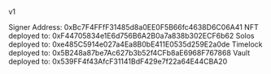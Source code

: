 v1

Signer Address:  0xBc7F4FFfF31485d8a0EE0F5B66fc4638D6C06A41
NFT deployed to:  0xF44705834e1E6d756B6A2B0a7a838b302ECF6b62
Solos deployed to:  0xe485C5914e027a4Ea8B0bE411E0535d259E2a0de
Timelock deployed to:  0x5B248a87be7Ac627b3b52f4CFb8aE6968F767868
Vault deployed to:  0x539FF4f43AfcF31141BdF429e7f22a64E44CBA20
